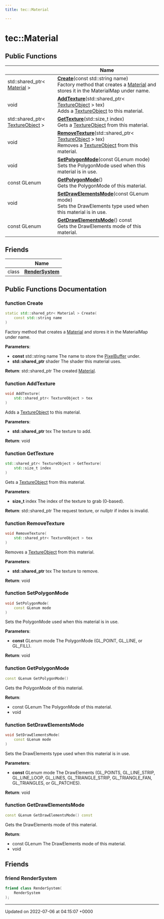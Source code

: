 ```yaml
---
title: tec::Material

---
```


# tec::Material





## Public Functions

|                | Name           |
| -------------- | -------------- |
| std::shared_ptr< [Material](/engine/Classes/classtec_1_1_material/) > | **[Create](/engine/Classes/classtec_1_1_material/#function-create)**(const std::string name)<br>Factory method that creates a [Material](/engine/Classes/classtec_1_1_material/) and stores it in the MaterialMap under name.  |
| void | **[AddTexture](/engine/Classes/classtec_1_1_material/#function-addtexture)**(std::shared_ptr< [TextureObject](/engine/Classes/classtec_1_1_texture_object/) > tex)<br>Adds a [TextureObject]() to this material.  |
| std::shared_ptr< [TextureObject](/engine/Classes/classtec_1_1_texture_object/) > | **[GetTexture](/engine/Classes/classtec_1_1_material/#function-gettexture)**(std::size_t index)<br>Gets a [TextureObject]() from this material.  |
| void | **[RemoveTexture](/engine/Classes/classtec_1_1_material/#function-removetexture)**(std::shared_ptr< [TextureObject](/engine/Classes/classtec_1_1_texture_object/) > tex)<br>Removes a [TextureObject]() from this material.  |
| void | **[SetPolygonMode](/engine/Classes/classtec_1_1_material/#function-setpolygonmode)**(const GLenum mode)<br>Sets the PolygonMode used when this material is in use.  |
| const GLenum | **[GetPolygonMode](/engine/Classes/classtec_1_1_material/#function-getpolygonmode)**()<br>Gets the PolygonMode of this material.  |
| void | **[SetDrawElementsMode](/engine/Classes/classtec_1_1_material/#function-setdrawelementsmode)**(const GLenum mode)<br>Sets the DrawElements type used when this material is in use.  |
| const GLenum | **[GetDrawElementsMode](/engine/Classes/classtec_1_1_material/#function-getdrawelementsmode)**() const<br>Gets the DrawElements mode of this material.  |

## Friends

|                | Name           |
| -------------- | -------------- |
| class | **[RenderSystem](/engine/Classes/classtec_1_1_material/#friend-rendersystem)**  |

## Public Functions Documentation

### function Create

```cpp
static std::shared_ptr< Material > Create(
    const std::string name
)
```

Factory method that creates a [Material](/engine/Classes/classtec_1_1_material/) and stores it in the MaterialMap under name. 

**Parameters**: 

  * **const** std::string name The name to store the [PixelBuffer](/engine/Classes/classtec_1_1_pixel_buffer/) under. 
  * **std::shared_ptr<Shader>** shader The shader this material uses. 


**Return**: std::shared_ptr<Material> The created [Material](/engine/Classes/classtec_1_1_material/). 

### function AddTexture

```cpp
void AddTexture(
    std::shared_ptr< TextureObject > tex
)
```

Adds a [TextureObject]() to this material. 

**Parameters**: 

  * **std::shared_ptr<TextureObject>** tex The texture to add. 


**Return**: void 

### function GetTexture

```cpp
std::shared_ptr< TextureObject > GetTexture(
    std::size_t index
)
```

Gets a [TextureObject]() from this material. 

**Parameters**: 

  * **size_t** index The index of the texture to grab (0-based). 


**Return**: std::shared_ptr<TextureObject> The request texture, or nullptr if index is invalid. 

### function RemoveTexture

```cpp
void RemoveTexture(
    std::shared_ptr< TextureObject > tex
)
```

Removes a [TextureObject]() from this material. 

**Parameters**: 

  * **std::shared_ptr<TextureObject>** tex The texture to remove. 


**Return**: void 

### function SetPolygonMode

```cpp
void SetPolygonMode(
    const GLenum mode
)
```

Sets the PolygonMode used when this material is in use. 

**Parameters**: 

  * **const** GLenum mode The PolygonMode (GL_POINT, GL_LINE, or GL_FILL). 


**Return**: void 

### function GetPolygonMode

```cpp
const GLenum GetPolygonMode()
```

Gets the PolygonMode of this material. 

**Return**: 

  * const GLenum The PolygonMode of this material. 
  * void 


### function SetDrawElementsMode

```cpp
void SetDrawElementsMode(
    const GLenum mode
)
```

Sets the DrawElements type used when this material is in use. 

**Parameters**: 

  * **const** GLenum mode The DrawElements (GL_POINTS, GL_LINE_STRIP, GL_LINE_LOOP, GL_LINES, GL_TRIANGLE_STRIP, GL_TRIANGLE_FAN, GL_TRIANGLES, or GL_PATCHES). 


**Return**: void 

### function GetDrawElementsMode

```cpp
const GLenum GetDrawElementsMode() const
```

Gets the DrawElements mode of this material. 

**Return**: 

  * const GLenum The DrawElements mode of this material. 
  * void 


## Friends

### friend RenderSystem

```cpp
friend class RenderSystem(
    RenderSystem 
);
```


-------------------------------

Updated on 2022-07-06 at 04:15:07 +0000